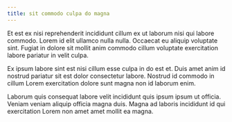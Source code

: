 ```yaml
---
title: sit commodo culpa do magna
---
```


Et est ex nisi reprehenderit incididunt cillum ex ut laborum nisi qui labore commodo. Lorem id elit ullamco nulla nulla. Occaecat eu aliquip voluptate sint. Fugiat in dolore sit mollit anim commodo cillum voluptate exercitation labore pariatur in velit culpa.

Ex ipsum labore sint est nisi cillum esse culpa in do est et. Duis amet anim id nostrud pariatur sit est dolor consectetur labore. Nostrud id commodo in cillum Lorem exercitation dolore sunt magna non id laborum enim.

Laborum quis consequat labore velit incididunt quis ipsum ipsum ut officia. Veniam veniam aliquip officia magna duis. Magna ad laboris incididunt id qui exercitation Lorem non amet amet mollit ea magna.